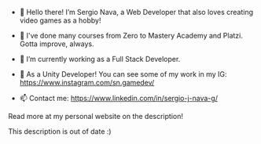 - 👋 Hello there! I’m Sergio Nava, a Web Developer that also loves creating video games as a hobby!
- 👀 I've done many courses from Zero to Mastery Academy and Platzi. Gotta improve, always.
  
- 🌱 I’m currently working as a Full Stack Developer.
- 💞️ As a Unity Developer! You can see some of my work in my IG: https://www.instagram.com/sn.gamedev/
- 📫 Contact me: https://www.linkedin.com/in/sergio-j-nava-g/

Read more at my personal website on the description!

This description is out of date :)

